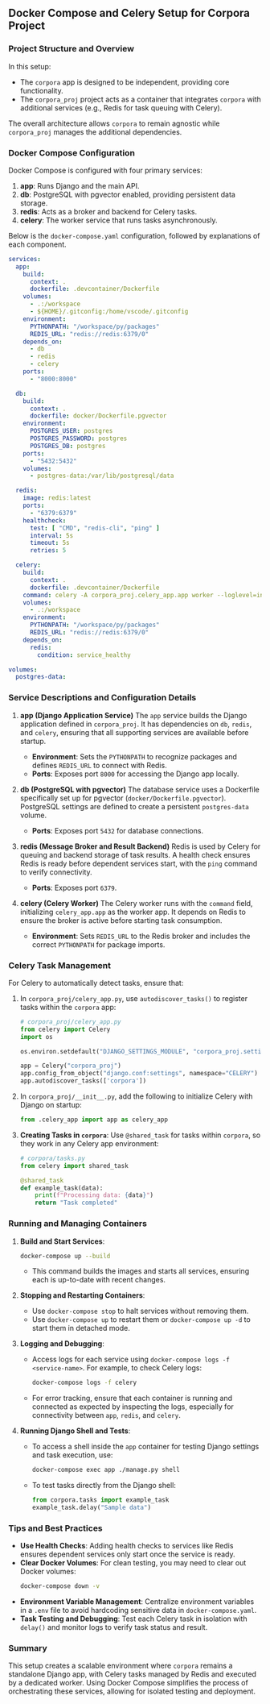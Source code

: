 ## Docker Compose and Celery Setup for Corpora Project

### Project Structure and Overview

In this setup:
- The `corpora` app is designed to be independent, providing core functionality.
- The `corpora_proj` project acts as a container that integrates `corpora` with additional services (e.g., Redis for task queuing with Celery).

The overall architecture allows `corpora` to remain agnostic while `corpora_proj` manages the additional dependencies.

### Docker Compose Configuration

Docker Compose is configured with four primary services:
1. **app**: Runs Django and the main API.
2. **db**: PostgreSQL with pgvector enabled, providing persistent data storage.
3. **redis**: Acts as a broker and backend for Celery tasks.
4. **celery**: The worker service that runs tasks asynchronously.

Below is the `docker-compose.yaml` configuration, followed by explanations of each component.

```yaml
services:
  app:
    build:
      context: .
      dockerfile: .devcontainer/Dockerfile
    volumes:
      - .:/workspace
      - ${HOME}/.gitconfig:/home/vscode/.gitconfig
    environment:
      PYTHONPATH: "/workspace/py/packages"
      REDIS_URL: "redis://redis:6379/0"
    depends_on:
      - db
      - redis
      - celery
    ports:
      - "8000:8000"

  db:
    build:
      context: .
      dockerfile: docker/Dockerfile.pgvector
    environment:
      POSTGRES_USER: postgres
      POSTGRES_PASSWORD: postgres
      POSTGRES_DB: postgres
    ports:
      - "5432:5432"
    volumes:
      - postgres-data:/var/lib/postgresql/data

  redis:
    image: redis:latest
    ports:
      - "6379:6379"
    healthcheck:
      test: [ "CMD", "redis-cli", "ping" ]
      interval: 5s
      timeout: 5s
      retries: 5

  celery:
    build:
      context: .
      dockerfile: .devcontainer/Dockerfile
    command: celery -A corpora_proj.celery_app.app worker --loglevel=info
    volumes:
      - .:/workspace
    environment:
      PYTHONPATH: "/workspace/py/packages"
      REDIS_URL: "redis://redis:6379/0"
    depends_on:
      redis:
        condition: service_healthy

volumes:
  postgres-data:
```

### Service Descriptions and Configuration Details

1. **app (Django Application Service)**
   The `app` service builds the Django application defined in `corpora_proj`. It has dependencies on `db`, `redis`, and `celery`, ensuring that all supporting services are available before startup.
   - **Environment**: Sets the `PYTHONPATH` to recognize packages and defines `REDIS_URL` to connect with Redis.
   - **Ports**: Exposes port `8000` for accessing the Django app locally.

2. **db (PostgreSQL with pgvector)**
   The database service uses a Dockerfile specifically set up for pgvector (`docker/Dockerfile.pgvector`). PostgreSQL settings are defined to create a persistent `postgres-data` volume.
   - **Ports**: Exposes port `5432` for database connections.

3. **redis (Message Broker and Result Backend)**
   Redis is used by Celery for queuing and backend storage of task results. A health check ensures Redis is ready before dependent services start, with the `ping` command to verify connectivity.
   - **Ports**: Exposes port `6379`.

4. **celery (Celery Worker)**
   The Celery worker runs with the `command` field, initializing `celery_app.app` as the worker app. It depends on Redis to ensure the broker is active before starting task consumption.
   - **Environment**: Sets `REDIS_URL` to the Redis broker and includes the correct `PYTHONPATH` for package imports.

### Celery Task Management

For Celery to automatically detect tasks, ensure that:
1. In `corpora_proj/celery_app.py`, use `autodiscover_tasks()` to register tasks within the `corpora` app:

   ```python
   # corpora_proj/celery_app.py
   from celery import Celery
   import os

   os.environ.setdefault("DJANGO_SETTINGS_MODULE", "corpora_proj.settings")

   app = Celery("corpora_proj")
   app.config_from_object("django.conf:settings", namespace="CELERY")
   app.autodiscover_tasks(['corpora'])
   ```

2. In `corpora_proj/__init__.py`, add the following to initialize Celery with Django on startup:

   ```python
   from .celery_app import app as celery_app
   ```

3. **Creating Tasks in `corpora`**: Use `@shared_task` for tasks within `corpora`, so they work in any Celery app environment:

   ```python
   # corpora/tasks.py
   from celery import shared_task

   @shared_task
   def example_task(data):
       print(f"Processing data: {data}")
       return "Task completed"
   ```

### Running and Managing Containers

1. **Build and Start Services**:
   ```bash
   docker-compose up --build
   ```
   - This command builds the images and starts all services, ensuring each is up-to-date with recent changes.

2. **Stopping and Restarting Containers**:
   - Use `docker-compose stop` to halt services without removing them.
   - Use `docker-compose up` to restart them or `docker-compose up -d` to start them in detached mode.

3. **Logging and Debugging**:
   - Access logs for each service using `docker-compose logs -f <service-name>`. For example, to check Celery logs:
     ```bash
     docker-compose logs -f celery
     ```
   - For error tracking, ensure that each container is running and connected as expected by inspecting the logs, especially for connectivity between `app`, `redis`, and `celery`.

4. **Running Django Shell and Tests**:
   - To access a shell inside the `app` container for testing Django settings and task execution, use:
     ```bash
     docker-compose exec app ./manage.py shell
     ```
   - To test tasks directly from the Django shell:
     ```python
     from corpora.tasks import example_task
     example_task.delay("Sample data")
     ```

### Tips and Best Practices

- **Use Health Checks**: Adding health checks to services like Redis ensures dependent services only start once the service is ready.
- **Clear Docker Volumes**: For clean testing, you may need to clear out Docker volumes:
  ```bash
  docker-compose down -v
  ```
- **Environment Variable Management**: Centralize environment variables in a `.env` file to avoid hardcoding sensitive data in `docker-compose.yaml`.
- **Task Testing and Debugging**: Test each Celery task in isolation with `delay()` and monitor logs to verify task status and result.

### Summary

This setup creates a scalable environment where `corpora` remains a standalone Django app, with Celery tasks managed by Redis and executed by a dedicated worker. Using Docker Compose simplifies the process of orchestrating these services, allowing for isolated testing and deployment.
